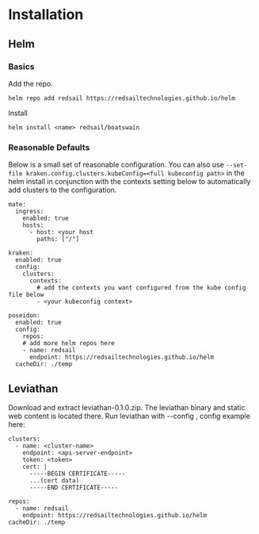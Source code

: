 # Installation

## Helm
### Basics
Add the repo.

`helm repo add redsail https://redsailtechnologies.github.io/helm`

Install

`helm install <name> redsail/boatswain`

### Reasonable Defaults
Below is a small set of reasonable configuration. You can also use `--set-file kraken.config.clusters.kubeConfig=<full kubeconfig path>` in the helm install in conjunction with the contexts setting below to automatically add clusters to the configuration.
```
mate:
  ingress:
    enabled: true
    hosts:
      - host: <your host
        paths: ["/"]

kraken:
  enabled: true
  config:
    clusters:
      contexts:
        # add the contexts you want configured from the kube config file below
        - <your kubeconfig context>

poseidon:
  enabled: true
  config:
    repos:
    # add more helm repos here
    - name: redsail
      endpoint: https://redsailtechnologies.github.io/helm
  cacheDir: ./temp
```

## Leviathan
Download and extract leviathan-0.1.0.zip. The leviathan binary and static web content is located there. Run leviathan with --config <your-config-filepath>, config example here:
```
clusters:
  - name: <cluster-name>
    endpoint: <api-server-endpoint>
    token: <token>
    cert: |
      -----BEGIN CERTIFICATE-----
      ...(cert data)
      -----END CERTIFICATE-----

repos:
  - name: redsail
    endpoint: https://redsailtechnologies.github.io/helm
cacheDir: ./temp

```
